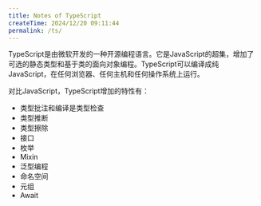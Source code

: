 ```yaml
---
title: Notes of TypeScript
createTime: 2024/12/20 09:11:44
permalink: /ts/
---
```


TypeScript是由微软开发的一种开源编程语言。它是JavaScript的超集，增加了可选的静态类型和基于类的面向对象编程。TypeScript可以编译成纯JavaScript，在任何浏览器、任何主机和任何操作系统上运行。

对比JavaScript，TypeScript增加的特性有：

- 类型批注和编译是类型检查
- 类型推断
- 类型擦除
- 接口
- 枚举
- Mixin
- 泛型编程
- 命名空间
- 元组
- Await